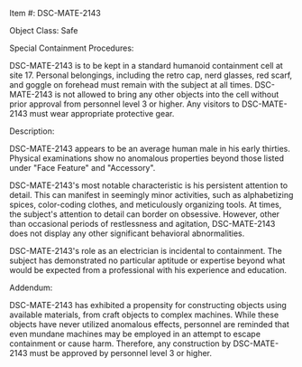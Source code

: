 Item #: DSC-MATE-2143

Object Class: Safe

Special Containment Procedures:

DSC-MATE-2143 is to be kept in a standard humanoid containment cell at site 17. Personal belongings, including the retro cap, nerd glasses, red scarf, and goggle on forehead must remain with the subject at all times. DSC-MATE-2143 is not allowed to bring any other objects into the cell without prior approval from personnel level 3 or higher. Any visitors to DSC-MATE-2143 must wear appropriate protective gear.

Description:

DSC-MATE-2143 appears to be an average human male in his early thirties. Physical examinations show no anomalous properties beyond those listed under "Face Feature" and "Accessory".

DSC-MATE-2143's most notable characteristic is his persistent attention to detail. This can manifest in seemingly minor activities, such as alphabetizing spices, color-coding clothes, and meticulously organizing tools. At times, the subject's attention to detail can border on obsessive. However, other than occasional periods of restlessness and agitation, DSC-MATE-2143 does not display any other significant behavioral abnormalities.

DSC-MATE-2143's role as an electrician is incidental to containment. The subject has demonstrated no particular aptitude or expertise beyond what would be expected from a professional with his experience and education.

Addendum:

DSC-MATE-2143 has exhibited a propensity for constructing objects using available materials, from craft objects to complex machines. While these objects have never utilized anomalous effects, personnel are reminded that even mundane machines may be employed in an attempt to escape containment or cause harm. Therefore, any construction by DSC-MATE-2143 must be approved by personnel level 3 or higher.